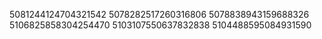 5081244124704321542
5078282517260316806
5078838943159688326
5106825858304254470
5103107550637832838
5104488595084931590
